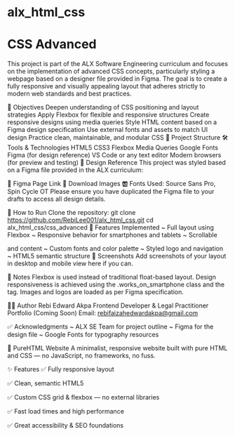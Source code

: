# alx_html_css

# CSS Advanced
This project is part of the ALX Software Engineering curriculum and focuses on the implementation of advanced CSS concepts, particularly styling a webpage based on a designer file provided in Figma. The goal is to create a fully responsive and visually appealing layout that adheres strictly to modern web standards and best practices.

🧠 Objectives
Deepen understanding of CSS positioning and layout strategies
Apply Flexbox for flexible and responsive structures
Create responsive designs using media queries
Style HTML content based on a Figma design specification
Use external fonts and assets to match UI design
Practice clean, maintainable, and modular CSS
📁 Project Structure
🛠️ Tools & Technologies
HTML5
CSS3
Flexbox
Media Queries
Google Fonts
Figma (for design reference)
VS Code or any text editor
Modern browsers (for preview and testing)
📐 Design Reference
This project was styled based on a Figma file provided in the ALX curriculum:

📄 Figma Page Link
🎨 Download Images
🆎 Fonts Used: Source Sans Pro, Spin Cycle OT
Please ensure you have duplicated the Figma file to your drafts to access all design details.

🚀 How to Run
Clone the repository:
git clone https://github.com/RebiLee001/alx_html_css.git
cd alx_html_css/css_advanced
🧩 Features Implemented ~ Full layout using Flexbox ~ Responsive behavior for smartphones and tablets ~ Scrollable

and content ~ Custom fonts and color palette ~ Styled logo and navigation ~ HTML5 semantic structure
📸 Screenshots Add screenshots of your layout in desktop and mobile view here if you can.

📌 Notes Flexbox is used instead of traditional float-based layout. Design responsiveness is achieved using the .works_on_smartphone class and the tag. Images and logos are loaded as per Figma specification.

🧑‍💻 Author Rebi Edward Akpa Frontend Developer & Legal Practitioner Portfolio (Coming Soon) Email: rebifaizahedwardakpa@gmail.com

✅ Acknowledgments ~ ALX SE Team for project outline ~ Figma for the design file ~ Google Fonts for typography resources


🌿 PureHTML Website
A minimalist, responsive website built with pure HTML and CSS — no JavaScript, no frameworks, no fuss.

✨ Features
✅ Fully responsive layout

✅ Clean, semantic HTML5

✅ Custom CSS grid & flexbox — no external libraries

✅ Fast load times and high performance

✅ Great accessibility & SEO foundations
